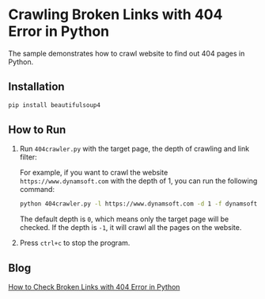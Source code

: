 # Crawling Broken Links with 404 Error in Python
The sample demonstrates how to crawl website to find out 404 pages in Python.

## Installation

```bash
pip install beautifulsoup4
```

## How to Run
1. Run `404crawler.py` with the target page, the depth of crawling and link filter:

    For example, if you want to crawl the website `https://www.dynamsoft.com` with the depth of 1, you can run the following command:

    ```bash
    python 404crawler.py -l https://www.dynamsoft.com -d 1 -f dynamsoft.com
    ```

    The default depth is `0`, which means only the target page will be checked. If the depth is `-1`, it will crawl all the pages on the website. 

2. Press `ctrl+c` to stop the program.

## Blog
[How to Check Broken Links with 404 Error in Python][1]

[1]:https://www.dynamsoft.com/codepool/python-check-broken-links-404.html

